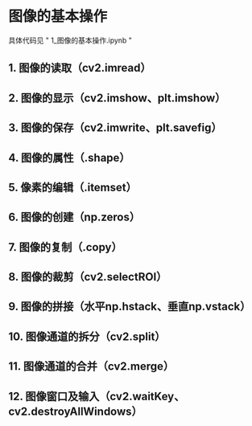 # 图像的基本操作
具体代码见 " 1_图像的基本操作.ipynb "

## 1. 图像的读取（cv2.imread）
## 2. 图像的显示（cv2.imshow、plt.imshow）
## 3. 图像的保存（cv2.imwrite、plt.savefig）
## 4. 图像的属性（.shape）
## 5. 像素的编辑（.itemset）
## 6. 图像的创建（np.zeros）
## 7. 图像的复制（.copy）
## 8. 图像的裁剪（cv2.selectROI）
## 9. 图像的拼接（水平np.hstack、垂直np.vstack）
## 10. 图像通道的拆分（cv2.split）
## 11. 图像通道的合并（cv2.merge）
## 12. 图像窗口及输入（cv2.waitKey、cv2.destroyAllWindows）


